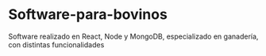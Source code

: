 # Software-para-bovinos
Software realizado en React, Node y MongoDB, especializado en ganadería, con distintas funcionalidades 
